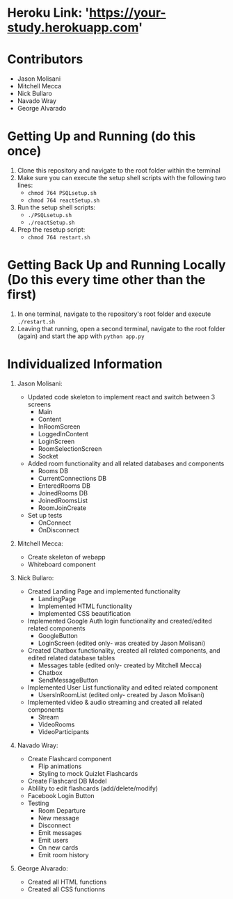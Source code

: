 # Heroku Link: 'https://your-study.herokuapp.com'


# Contributors

- Jason Molisani
- Mitchell Mecca
- Nick Bullaro
- Navado Wray
- George Alvarado


# Getting Up and Running (do this once)
1. Clone this repository and navigate to the root folder within the terminal
2. Make sure you can execute the setup shell scripts with the following two lines:
   - `chmod 764 PSQLsetup.sh`
   - `chmod 764 reactSetup.sh`
3. Run the setup shell scripts:
   - `./PSQLsetup.sh`
   - `./reactSetup.sh`
4. Prep the resetup script:
   - `chmod 764 restart.sh`


# Getting Back Up and Running Locally (Do this every time other than the first)
1. In one terminal, navigate to the repository's root folder and execute `./restart.sh`
2. Leaving that running, open a second terminal, navigate to the root folder (again) and start the app with `python app.py`


# Individualized Information

1. Jason Molisani: 
    * Updated code skeleton to implement react and switch between 3 screens
      * Main
      * Content
      * InRoomScreen
      * LoggedInContent
      * LoginScreen
      * RoomSelectionScreen
      * Socket
    * Added room functionality and all related databases and components
      * Rooms DB
      * CurrentConnections DB
      * EnteredRooms DB
      * JoinedRooms DB
      * JoinedRoomsList
      * RoomJoinCreate
    * Set up tests
      * OnConnect
      * OnDisconnect

2. Mitchell Mecca: 
    * Create skeleton of webapp
    * Whiteboard component

3. Nick Bullaro: 
    * Created Landing Page and implemented functionality
        * LandingPage
        * Implemented HTML functionality
        * Implemented CSS beautification
    * Implemented Google Auth login functionality and created/edited related components
        * GoogleButton
        * LoginScreen (edited only- was created by Jason Molisani)
    * Created Chatbox functionality, created all related components, and edited related database tables
        * Messages table (edited only- created by Mitchell Mecca)
        * Chatbox
        * SendMessageButton
    * Implemented User List functionality and edited related component
        * UsersInRoomList (edited only- created by Jason Molisani)
    * Implemented video & audio streaming and created all related components
        * Stream
        * VideoRooms
        * VideoParticipants

4. Navado Wray: 
    * Create Flashcard component
        * Flip animations
        * Styling to mock Quizlet Flashcards
    * Create Flashcard DB Model
    * Ablility to edit flashcards (add/delete/modify)
    * Facebook Login Button
    * Testing
        * Room Departure
        * New message
        * Disconnect
        * Emit messages
        * Emit users
        * On new cards
        * Emit room history

5. George Alvarado: 
    * Created all HTML functions
    * Created all CSS functionns 
    

